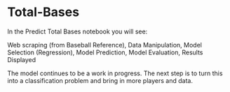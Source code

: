 # Total-Bases

In the Predict Total Bases notebook you will see:

Web scraping (from Baseball Reference),
Data Manipulation,
Model Selection (Regression),
Model Prediction,
Model Evaluation,
Results Displayed

The model continues to be a work in progress. The next step is to turn this into a classification problem and bring in more players and data.
